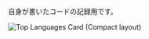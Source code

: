 自身が書いたコードの記録用です。

![Top Languages Card (Compact layout)](https://github-readme-stats.vercel.app/api/top-langs/?username=cistT&layout=compact)
